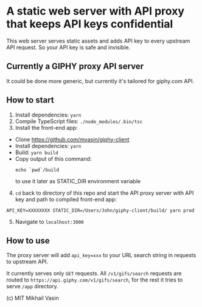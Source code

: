 # A static web server with API proxy that keeps API keys confidential
This web server serves static assets and adds API key to every upstream API request. So your API key is safe and invisible.

## Currently a GIPHY proxy API server
It could be done more generic, but currently it's tailored for giphy.com API.

## How to start
1. Install dependencies: `yarn`
2. Compile TypeScript files: `./node_modules/.bin/tsc`
3. Install the front-end app:
- Clone https://github.com/mvasin/giphy-client
- Install dependencies: `yarn`
- Build: `yarn build`
- Copy output of this command:
  ```
  echo `pwd`/build
  ```
  to use it later as STATIC_DIR environment variable
4. `cd` back to directory of this repo and start the API proxy server with API key and path to compiled front-end app:
```
API_KEY=XXXXXXXX STATIC_DIR=/Users/John/giphy-client/build/ yarn prod
```
5. Navigate to `localhost:3000`

## How to use
The proxy server will add `api_key=xxx` to your URL search string in requests to upstream API.

It currently serves only `GET` requests. All `/v1/gifs/search` requests are routed to `https://api.giphy.com/v1/gifs/search`, for the rest it tries to serve `/app` directory.

(c) MIT Mikhail Vasin